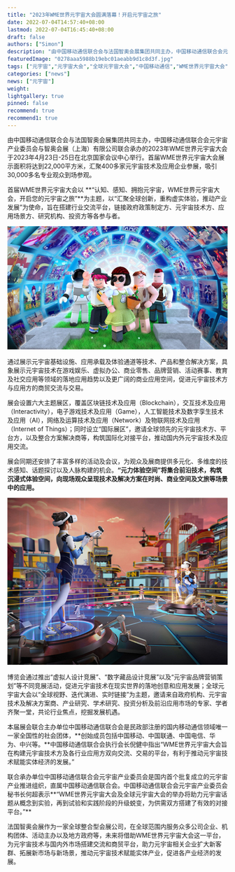 ```yaml
---
title: "2023年WME世界元宇宙大会圆满落幕！开启元宇宙之旅"
date: 2022-07-04T14:57:40+08:00
lastmod: 2022-07-04T16:45:40+08:00
draft: false
authors: ["Simon"]
description: "由中国移动通信联合会与法国智奥会展集团共同主办，中国移动通信联合会元宇宙产业委员会与智奥会展（上海）有限公司联合承办的2023年WME世界元宇宙大会于2023年4月23日-25日在北京国家会议中心举行。"
featuredImage: "0278aaa5988b19ebc01aeabb9d1c8d3f.jpg"
tags: ["元宇宙","元宇宙大会","全球元宇宙大会","中国移动通信","WME世界元宇宙大会"]
categories: ["news"]
news: ["元宇宙"]
weight: 
lightgallery: true
pinned: false
recommend: true
recommend1: true
---
```

由中国移动通信联合会与法国智奥会展集团共同主办，中国移动通信联合会元宇宙产业委员会与智奥会展（上海）有限公司联合承办的2023年WME世界元宇宙大会于2023年4月23日-25日在北京国家会议中心举行。首届WME世界元宇宙大会展示面积将达到22,000平方米，汇聚400多家元宇宙技术及应用企业参展，吸引30,000多名专业观众到场参观。

首届WME世界元宇宙大会以 **“认知、感知、拥抱元宇宙，WME世界元宇宙大会，开启您的元宇宙之旅”**为主题，以“汇聚全球创新，重构虚实体验，推动产业发展”为使命，旨在搭建行业交流平台，链接政府政策制定方、元宇宙技术方、应用场景方、研究机构、投资方等各参与者。

![配图一](0278aaa5988b19ebc01aeabb9d1c8d3f.jpg)

通过展示元宇宙基础设施、应用承载及体验通道等技术、产品和整合解决方案，具象展示元宇宙技术在游戏娱乐、虚拟办公、商业零售、品牌营销、活动赛事、教育及社交应用等领域的落地应用趋势以及更广阔的商业应用空间，促进元宇宙技术方与应用方的商贸交流与交易。

展会设置六大主题展区，覆盖区块链技术及应用（Blockchain），交互技术及应用（Interactivity），电子游戏技术及应用（Game），人工智能技术及数字孪生技术及应用（AI），网络及运算技术及应用（Network）及物联网技术及应用（Internet of Things）；同时设立“国际展区”，邀请全球领先的元宇宙技术方、平台方，以及整合方案解决商等，构筑国际化对接平台，推动国内外元宇宙技术及应用交流。

展会同期还安排了丰富多样的活动及会议，为观众及展商提供多元化、多维度的技术感知、话题探讨以及人脉构建的机会。**“元力体验空间”将集合前沿技术，构筑沉浸式体验空间，向现场观众呈现技术及解决方案在时尚、商业空间及文旅等场景中的应用。**

![配图二](f615ce1d61d03010c8f4cba617500162.jpg)

博览会通过推出“虚拟人设计竞展”、“数字藏品设计竞展”以及“元宇宙品牌营销策划”等不同竞展活动，促进元宇宙技术在现实世界的落地创意和应用发展；全球元宇宙大会以“全球视野、迭代演进、实时链接”为主题，邀请来自政府机构、元宇宙技术及解决方案商、产业研究、学术研究、投资分析及前沿应用市场的专家、学者齐聚一堂，共论行业焦点，挖掘发展机遇。

本届展会联合主办单位中国移动通信联合会是民政部注册的国内移动通信领域唯一一家全国性的社会团体，**创始成员包括中国移动、中国联通、中国电信、华为、中兴等。**中国移动通信联合会执行会长倪健中指出“WME世界元宇宙大会旨在构建元宇宙技术方及各行业应用方双向交流、交易的平台，有利于推动元宇宙技术赋能实体经济的发展。”

联合承办单位中国移动通信联合会元宇宙产业委员会是国内首个批复成立的元宇宙产业推进组织，直属中国移动通信联合会。中国移动通信联合会元宇宙产业委员会秘书长何超表示**“WME世界元宇宙大会及全球元宇宙大会的举办将助力元宇宙话题从概念到实验，再到试验和实践阶段的升级蜕变，为供需双方搭建了有效的对接平台。”**

法国智奥会展作为一家全球整合型会展公司，在全球范围内服务众多公司企业、机构团体、活动主办以及地方政府等，未来将借助WME世界元宇宙大会这一平台，为元宇宙技术与国内外市场搭建交流和商贸平台，助力元宇宙相关企业扩大新客群、拓展新市场与新场景，推动元宇宙技术赋能实体产业，促进各产业经济的发展。

